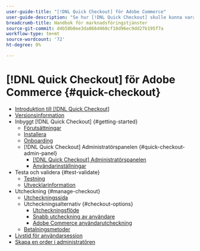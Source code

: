 ```yaml
---
user-guide-title: "[!DNL Quick Checkout] för Adobe Commerce"
user-guide-description: "Se hur [!DNL Quick Checkout] skulle kunna vara till nytta för er Adobe Commerce-instans och för hur ni framgångsrikt kan anlita och konfigurera tillägget."
breadcrumb-title: Handbok för marknadsföringstjänster
source-git-commit: d4b58b0ee3da866d460cf18d96ec9dd27b195f7a
workflow-type: tm+mt
source-wordcount: '72'
ht-degree: 0%

---
```



# [!DNL Quick Checkout] för Adobe Commerce {#quick-checkout}

- [Introduktion till [!DNL Quick Checkout]](overview.md)
- [Versionsinformation](release-notes.md)
- Inbyggt [!DNL Quick Checkout] {#getting-started}
   - [Förutsättningar](prerequisites.md)
   - [Installera](install.md)
   - [Onboarding](onboarding.md)
   - [!DNL Quick Checkout] Administratörspanelen {#quick-checkout-admin-panel}
      - [[!DNL Quick Checkout] Administratörspanelen](admin-panel.md)
      - [Användarinställningar](user-roles-setup.md)
- Testa och validera {#test-validate}
   - [Testning](testing.md)
   - [Utvecklarinformation](developer.md)
- Utcheckning {#manage-checkout}
   - [Utcheckningssida](checkout-page.md)
   - Utcheckningsalternativ {#checkout-options}
      - [Utcheckningsflöde](checkout-flow.md)
      - [Snabb utcheckning av användare](checkout-bolt.md)
      - [Adobe Commerce användarutcheckning](checkout-adobe-commerce.md)
   - [Betalningsmetoder](payment-methods.md)
- [Livstid för användarsession](user-session-lifetime.md)
- [Skapa en order i administratören](create-order-admin.md)
